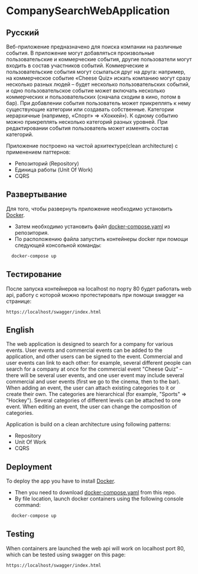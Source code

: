 
# CompanySearchWebApplication


## Русский
Веб-приложение предназначено для поиска компании на различные события. В приложение могут добавляться произвольные пользовательские и коммерческие события, другие пользователи могут входить в состав участников событий.
Коммерческие и пользовательские события могут ссылаться друг на друга: например, на коммерческое событие «Cheese Quiz» искать компанию могут сразу несколько разных людей – будет несколько пользовательских событий, и одно пользовательское событие может включать несколько коммерческих и пользовательских (сначала сходим в кино, потом в бар).
При добавлении события пользователь может прикреплять к нему существующие категории или создавать собственные. Категории иерархичные (например, «Спорт» => «Хоккей»). К одному событию можно прикреплять несколько категорий разных уровней. При редактировании события пользователь может изменять состав категорий.

Приложение построено на чистой архитектуре(clean architecture) с применением паттернов:
* Репозиторий (Repository)
* Единица работы (Unit Of Work)
* CQRS
## Развертывание

Для того, чтобы развернуть приложение необходимо установить [Docker](https://www.docker.com/).
* Затем необходимо установить файл [docker-compose.yaml](https://github.com/1PixelDemon1/CompanySearchWebApplication/blob/main/docker-compose.yml) из репозитория.
* По расположению файла запустить контейнеры docker при помощи следующей консольной команды:
```bash
  docker-compose up
```

## Тестирование
После запуска контейнеров на localhost по порту 80 будет работать web api, работу с которой можно протестировать при помощи swagger на странице:

    https://localhost/swagger/index.html
## English
The web application is designed to search for a company for various events. User events and commercial events can be added to the application, and other users can be signed to the event.
Commercial and user events can link to each other: for example, several different people can search for a company at once for the commercial event "Cheese Quiz" – there will be several user events, and one user event may include several commercial and user events (first we go to the cinema, then to the bar).
When adding an event, the user can attach existing categories to it or create their own. The categories are hierarchical (for example, "Sports" => "Hockey"). Several categories of different levels can be attached to one event. When editing an event, the user can change the composition of categories.

Application is build on a clean architecture using following patterns:
* Repository
* Unit Of Work
* CQRS
## Deployment

To deploy the app you have to install [Docker](https://www.docker.com/).
* Then you need to download [docker-compose.yaml](https://github.com/1PixelDemon1/CompanySearchWebApplication/blob/main/docker-compose.yml) from this repo.
* By file location, launch docker containers using the following console command:
```bash
  docker-compose up
```

## Testing
When containers are launched the web api will work on localhost port 80, which can be tested using swagger on this page:

    https://localhost/swagger/index.html
